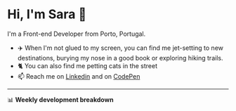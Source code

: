  # Hi, I'm Sara :wave:

I'm a Front-end Developer from Porto, Portugal.

- ✈️ When I'm not glued to my screen, you can find me jet-setting to new destinations, burying my nose in a good book or exploring hiking trails.
- 🐈 You can also find me petting cats in the street
- 📫 Reach me on [Linkedin](https://www.linkedin.com/in/sara-vieira-frontend-developer/) and on [CodePen](https://codepen.io/saraiovieira)

-------

📊 **Weekly development breakdown**

<!--START_SECTION:waka-->

<!--END_SECTION:waka-->
